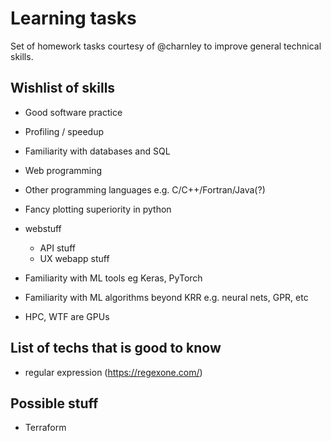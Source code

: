# Learning tasks
Set of homework tasks courtesy of @charnley to improve general technical skills.

## Wishlist of skills 
- Good software practice 
- Profiling / speedup
- Familiarity with databases and SQL 
- Web programming
- Other programming languages e.g. C/C++/Fortran/Java(?)
- Fancy plotting superiority in python

- webstuff
  - API stuff
  - UX webapp stuff

- Familiarity with ML tools eg Keras, PyTorch
- Familiarity with ML algorithms beyond KRR e.g. neural nets, GPR, etc
- HPC, WTF are GPUs


## List of techs that is good to know

- regular expression (https://regexone.com/)



## Possible stuff

- Terraform
